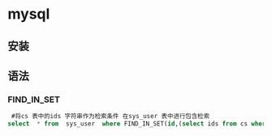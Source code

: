 # mysql

## 安装

## 语法

### FIND_IN_SET

```sql
 #将cs 表中的ids 字符串作为检索条件 在sys_user 表中进行包含检索
select  * from  sys_user  where FIND_IN_SET(id,(select ids from cs where id =1))
```

